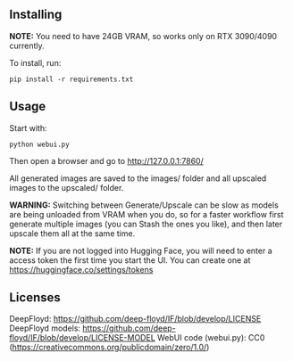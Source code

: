 ## Installing

**NOTE:** You need to have 24GB VRAM, so works only on RTX 3090/4090 currently.

To install, run:
```
pip install -r requirements.txt
```

## Usage

Start with:
```
python webui.py
```

Then open a browser and go to http://127.0.0.1:7860/

All generated images are saved to the images/ folder and all upscaled images to the upscaled/ folder.

**WARNING:** Switching between Generate/Upscale can be slow as models are being unloaded from VRAM when you do, so for a faster workflow first generate multiple images (you can Stash the ones you like), and then later upscale them all at the same time.

**NOTE:** If you are not logged into Hugging Face, you will need to enter a access token the first time you start the UI. You can create one at https://huggingface.co/settings/tokens

## Licenses

DeepFloyd: https://github.com/deep-floyd/IF/blob/develop/LICENSE
DeepFloyd models: https://github.com/deep-floyd/IF/blob/develop/LICENSE-MODEL
WebUI code (webui.py): CC0 (https://creativecommons.org/publicdomain/zero/1.0/)
